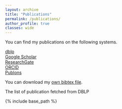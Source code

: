 ```yaml
---
layout: archive
title: "Publications"
permalink: /publications/
author_profile: true
classes: wide
---
```


You can find my publications on the following systems.
  
<a href="https://dblp.org/pid/255/9829.html"><i class="ai ai-fw ai-dblp"></i> dblp</a>   
<a href="https://scholar.google.co.in/citations?user=x5fi0xUAAAAJ&hl=en"><i class="ai ai-fw ai-google-scholar"></i> Google Scholar</a>   
<a href="https://www.researchgate.net/profile/Sourasekhar-Banerjee"><i class="ai ai-fw ai-researchgate"></i> ResearchGate</a>   
<a href="https://orcid.org/0000-0002-3451-2851"><i class="ai ai-fw ai-orcid"></i> ORCID</a>    
<a href="https://publons.com/wos-op/researcher/1445440/sourav-banerjee/"><i class="ai ai-fw ai-publons"></i> Publons</a>     

You can download my [own bibtex file](https://github.com/sourasb05/sourasb05.github.io/blob/master/files/sourasb-publications.bib).

The list of publication fetched from DBLP


<script src="https://bibbase.org/show?msg=embed&bib=https://dblp.org/pid/255/9829.bib"></script> 

{% include base_path %}

<!-- {% capture written_year %}'None'{% endcapture %}
{% for post in site.publications reversed %}
  {% capture year %}{{ post.date | date: '%Y' }}{% endcapture %}
  {% if year != written_year %}
    <h2 id="{{ year | slugify }}" class="archive__subtitle">{{ year }}</h2>
    {% capture written_year %}{{ year }}{% endcapture %}
  {% endif %}
  {% include archive-single.html %}
{% endfor %} -->

